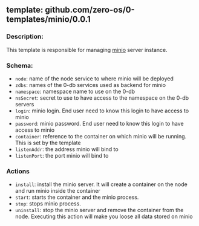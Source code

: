 ## template: github.com/zero-os/0-templates/minio/0.0.1

### Description:
This template is responsible for managing [minio](https://minio.io/) server instance.

### Schema:

- `node`: name of the node service to where minio will be deployed
- `zdbs`: names of the 0-db services used as backend for minio
- `namespace`: namespace name to use on the 0-db
- `nsSecret`: secret to use to have access to the namespace on the 0-db servers
- `login`: minio login. End user need to know this login to have access to minio
- `password`: minio password. End user need to know this login to have access to minio
- `container`: reference to the container on which minio will be running. This is set by the template
- `listenAddr`: the address minio will bind to
- `listenPort`: the port minio will bind to


### Actions
- `install`: install the minio server. It will create a container on the node and run minio inside the container
- `start`: starts the container and the minio process. 
- `stop`: stops minio process.
- `uninstall`: stop the minio server and remove the container from the node. Executing this action will make you loose all data stored on minio